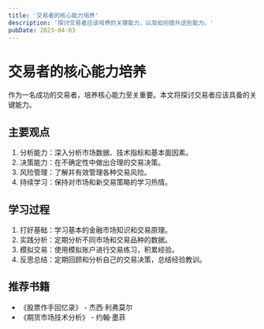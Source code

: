 ```yaml
---
title: '交易者的核心能力培养'
description: '探讨交易者应该培养的关键能力，以及如何提升这些能力。'
pubDate: 2023-04-03
---
```


# 交易者的核心能力培养

作为一名成功的交易者，培养核心能力至关重要。本文将探讨交易者应该具备的关键能力。

## 主要观点

1. 分析能力：深入分析市场数据、技术指标和基本面因素。
2. 决策能力：在不确定性中做出合理的交易决策。
3. 风险管理：了解并有效管理各种交易风险。
4. 持续学习：保持对市场和新交易策略的学习热情。

## 学习过程

1. 打好基础：学习基本的金融市场知识和交易原理。
2. 实践分析：定期分析不同市场和交易品种的数据。
3. 模拟交易：使用模拟账户进行交易练习，积累经验。
4. 反思总结：定期回顾和分析自己的交易决策，总结经验教训。

## 推荐书籍

- 《股票作手回忆录》 - 杰西·利弗莫尔
- 《期货市场技术分析》 - 约翰·墨菲
